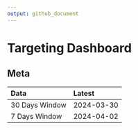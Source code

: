```yaml
---
output: github_document
---
```


# Targeting Dashboard



## Meta


|Data           |Latest     |
|:--------------|:----------|
|30 Days Window |2024-03-30 |
|7 Days Window  |2024-04-02 |
